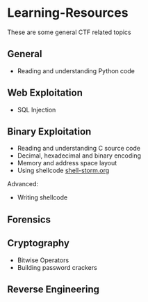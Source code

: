 # Learning-Resources

These are some general CTF related topics

## General

- Reading and understanding Python code

## Web Exploitation
- SQL Injection

## Binary Exploitation
- Reading and understanding C source code
- Decimal, hexadecimal and binary encoding
- Memory and address space layout
- Using shellcode [shell-storm.org](online)

Advanced:
- Writing shellcode

## Forensics

## Cryptography
- Bitwise Operators
- Building password crackers

## Reverse Engineering

